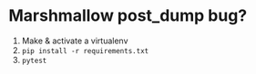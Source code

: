 # Marshmallow post_dump bug?

1. Make & activate a virtualenv
2. `pip install -r requirements.txt`
3. `pytest`
